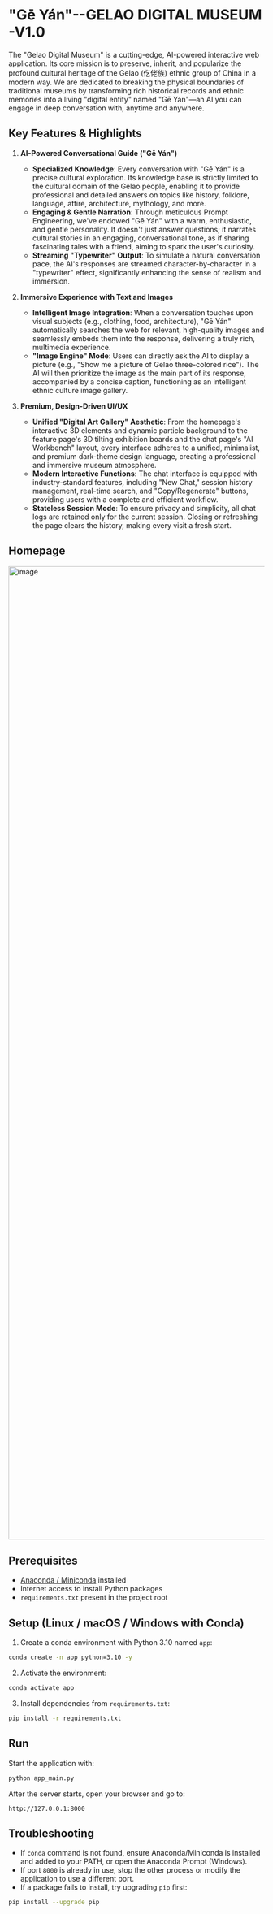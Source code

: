 # "Gē Yán"--GELAO DIGITAL MUSEUM -V1.0

The "Gelao Digital Museum" is a cutting-edge, AI-powered interactive web application. Its core mission is to preserve, inherit, and popularize the profound cultural heritage of the Gelao (仡佬族) ethnic group of China in a modern way. We are dedicated to breaking the physical boundaries of traditional museums by transforming rich historical records and ethnic memories into a living "digital entity" named "Gē Yán"—an AI you can engage in deep conversation with, anytime and anywhere.

## Key Features & Highlights
1.  **AI-Powered Conversational Guide ("Gē Yán")**
    * **Specialized Knowledge**: Every conversation with "Gē Yán" is a precise cultural exploration. Its knowledge base is strictly limited to the cultural domain of the Gelao people, enabling it to provide professional and detailed answers on topics like history, folklore, language, attire, architecture, mythology, and more.
    * **Engaging & Gentle Narration**: Through meticulous Prompt Engineering, we've endowed "Gē Yán" with a warm, enthusiastic, and gentle personality. It doesn't just answer questions; it narrates cultural stories in an engaging, conversational tone, as if sharing fascinating tales with a friend, aiming to spark the user's curiosity.
    * **Streaming "Typewriter" Output**: To simulate a natural conversation pace, the AI's responses are streamed character-by-character in a "typewriter" effect, significantly enhancing the sense of realism and immersion.

2.  **Immersive Experience with Text and Images**
    * **Intelligent Image Integration**: When a conversation touches upon visual subjects (e.g., clothing, food, architecture), "Gē Yán" automatically searches the web for relevant, high-quality images and seamlessly embeds them into the response, delivering a truly rich, multimedia experience.
    * **"Image Engine" Mode**: Users can directly ask the AI to display a picture (e.g., "Show me a picture of Gelao three-colored rice"). The AI will then prioritize the image as the main part of its response, accompanied by a concise caption, functioning as an intelligent ethnic culture image gallery.

3.  **Premium, Design-Driven UI/UX**
    * **Unified "Digital Art Gallery" Aesthetic**: From the homepage's interactive 3D elements and dynamic particle background to the feature page's 3D tilting exhibition boards and the chat page's "AI Workbench" layout, every interface adheres to a unified, minimalist, and premium dark-theme design language, creating a professional and immersive museum atmosphere.
    * **Modern Interactive Functions**: The chat interface is equipped with industry-standard features, including "New Chat," session history management, real-time search, and "Copy/Regenerate" buttons, providing users with a complete and efficient workflow.
    * **Stateless Session Mode**: To ensure privacy and simplicity, all chat logs are retained only for the current session. Closing or refreshing the page clears the history, making every visit a fresh start.

## Homepage
<img width="3756" height="1917" alt="image" src="https://github.com/user-attachments/assets/25e7dc59-17e0-4449-abd2-ca5c516351cb" />


## Prerequisites
- [Anaconda / Miniconda](https://docs.conda.io/) installed
- Internet access to install Python packages
- `requirements.txt` present in the project root

## Setup (Linux / macOS / Windows with Conda)
1. Create a conda environment with Python 3.10 named `app`:
```bash
conda create -n app python=3.10 -y
```

2. Activate the environment:
```bash
conda activate app
```

3. Install dependencies from `requirements.txt`:
```bash
pip install -r requirements.txt
```

## Run
Start the application with:
```bash
python app_main.py
```

After the server starts, open your browser and go to:
```
http://127.0.0.1:8000
```

## Troubleshooting
- If `conda` command is not found, ensure Anaconda/Miniconda is installed and added to your PATH, or open the Anaconda Prompt (Windows).
- If port `8000` is already in use, stop the other process or modify the application to use a different port.
- If a package fails to install, try upgrading `pip` first:
```bash
pip install --upgrade pip
```
